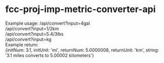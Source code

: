 # fcc-proj-imp-metric-converter-api

Example usage:
/api/convert?input=4gal<br>
/api/convert?input=1/2km<br>
/api/convert?input=5.4/3lbs<br>
/api/convert?input=kg<br>
Example return:<br>
{initNum: 3.1, initUnit: 'mi', returnNum: 5.0000008, returnUnit: 'km', string: '3.1 miles converts to 5.00002 kilometers'}
